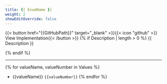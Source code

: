 ```yaml
---
title: {{ EnumName }}
weight: 2
showEditOverride: false
---
```

\{\{< button href="{{GitHubPath}}" target="_blank" >\}\}\{\{< icon "github" >\}\} View Implementation\{\{< /button >\}\}
{% if Description | length > 0 %}
{{ Description }}

{% endif %}

---

{% for valueName, valueNumber in Values %}
- {{valueName}} `{{valueNumber}}`
{% endfor %}